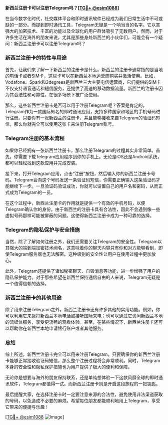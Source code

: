 **新西兰注册卡可以注册Telegram吗？[[TG💪+ @esim1088](https://t.me/s/esim1088)]**

在当今数字化时代，社交媒体平台和即时通讯软件已经成为我们日常生活中不可或缺的一部分。而提到即时通讯工具，Telegram无疑是一个响当当的名字。它以其强大的加密技术、丰富的功能以及全球化的用户群体吸引了无数用户。然而，对于许多生活在海外的朋友来说，尤其是那些身处新西兰的小伙伴们，可能会有一个疑问：新西兰注册卡可以注册Telegram吗？

### 新西兰注册卡的特性与用途

首先，让我们来了解一下新西兰的注册卡是什么。新西兰的注册卡通常指的是当地的电话卡或者SIM卡，这些卡可以在新西兰本地运营商购买并激活使用。比如，Vodafone、Spark和2degrees是新西兰三大主要电信运营商，它们提供的SIM卡不仅支持语音通话和短信服务，还提供了高速的移动数据流量。新西兰的注册卡因为其合法性和可靠性，在很多场景下被广泛使用。

那么，这些新西兰注册卡是否可以用于注册Telegram呢？答案是肯定的。Telegram作为一款国际知名的即时通讯应用，支持多种国家和地区的手机号码进行注册。只要你有一张新西兰的注册卡，并且能够接收来自Telegram的验证码短信，那么你就完全可以使用这张卡来注册Telegram账号。

### Telegram注册的基本流程

如果你已经拥有一张新西兰注册卡，那么注册Telegram的过程其实非常简单。首先，你需要下载Telegram应用程序到你的手机上。无论是iOS还是Android系统，都可以轻松找到这款应用并完成安装。

接下来，打开Telegram应用，点击“注册”按钮，然后输入你的新西兰注册卡号码。Telegram会向这个号码发送一条验证码短信，你需要正确输入这条验证码才能继续下一步。一旦验证码验证成功，你就可以设置自己的用户名和密码，从而正式成为Telegram的一员。

在这个过程中，新西兰注册卡的作用就是提供一个有效的手机号码，以便Telegram确认你的身份。由于新西兰的注册卡具有合法性，因此不会遇到像一些虚拟号码那样可能被屏蔽的问题。这使得新西兰注册卡成为一种可靠的选择。

### Telegram的隐私保护与安全措施

当然，除了了解如何注册之外，我们还需要关注Telegram的安全性。Telegram以其强大的端到端加密技术闻名，这意味着你的聊天内容只有你和对方能够看到，即使Telegram服务器也无法解密。这种级别的安全性让用户在使用过程中更加放心。

此外，Telegram还提供了诸如秘密聊天、自毁消息等功能，进一步增强了用户的隐私保护能力。对于那些希望在新西兰保持通信自由的人来说，Telegram无疑是一个值得信赖的选择。

### 新西兰注册卡的其他用途

除了用来注册Telegram之外，新西兰注册卡还有许多其他的实用功能。例如，你可以利用它来拨打新西兰本地电话或接听国际来电；也可以通过它访问新西兰本地的流媒体服务，享受更流畅的观看体验。甚至，在某些情况下，新西兰注册卡还可以帮助你在新西兰本地申请银行账户或者其他服务。

### 总结

综上所述，新西兰注册卡完全可以用来注册Telegram。只要确保你的新西兰注册卡能够正常接收验证码短信，那么整个注册过程将会非常顺利。同时，Telegram本身的安全性和隐私保护措施也为用户提供了极大的便利和保障。

无论你是想要与海外的朋友保持联系，还是单纯想体验一下这款风靡全球的即时通讯软件，Telegram都值得一试。而新西兰注册卡则是开启这段旅程的一把钥匙。

最后提醒大家，在选择注册卡时一定要注意来源的合法性，避免使用非法渠道获取的号码，以免造成不必要的麻烦。希望每位朋友都能顺利地用上Telegram，享受它带来的便捷与乐趣！

[[TG💪+ @esim1088](https://t.me/s/esim1088) ![Image](https://i.postimg.cc/4NQfJmqS/Snipaste-2025-05-13-00-14-12.png)]